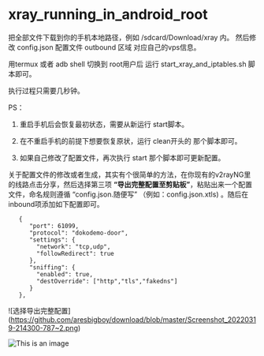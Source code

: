 # xray_running_in_android_root

把全部文件下载到你的手机本地路径，例如 /sdcard/Download/xray 内。
然后修改 config.json 配置文件 outbound 区域 对应自己的vps信息。

用termux 或者 adb shell  切换到 root用户后 运行 start_xray_and_iptables.sh 脚本即可。

执行过程只需要几秒钟。

PS：

1. 重启手机后会恢复最初状态，需要从新运行 start脚本。

2. 在不重启手机的前提下想要恢复原状，运行 clean开头的 那个脚本即可。

3. 如果自己修改了配置文件，再次执行 start 那个脚本即可更新配置。


关于配置文件的修改或者生成，其实有个很简单的方法，在你现有的v2rayNG里的线路点击分享，然后选择第三项 **“导出完整配置至剪贴板”**，粘贴出来一个配置文件，命名规则遵循 “config.json.随便写” （例如：config.json.xtls) 。随后在inbound项添加如下配置即可。

```
   {
      "port": 61099,
      "protocol": "dokodemo-door",
      "settings": {
        "network": "tcp,udp",
        "followRedirect": true
      },
      "sniffing": {
        "enabled": true,
        "destOverride": ["http","tls","fakedns"]
      }
   }, 
```
![选择导出完整配置]
(https://github.com/aresbigboy/download/blob/master/Screenshot_20220319-214300-787~2.png)

![This is an image](https://myoctocat.com/assets/images/base-octocat.svg)
